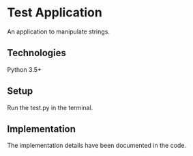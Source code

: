 # Test Application
An application to manipulate strings.

## Technologies
Python 3.5+

## Setup
Run the test.py in the terminal.

## Implementation
The implementation details have been documented in the code.
